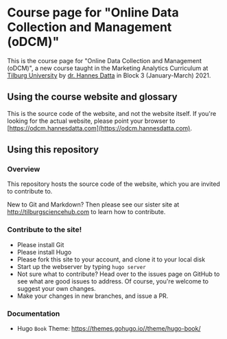 # Course page for "Online Data Collection and Management (oDCM)"

This is the course page for "Online Data Collection and Management (oDCM)", a new course taught in the Marketing Analytics Curriculum at [Tilburg University](https://tilburguniversity.edu) by [dr. Hannes Datta](https://hannesdatta.com) in Block 3 (January-March) 2021.

## Using the course website and glossary

This is the source code of the website, and not the website itself. If you're looking for the actual website, please point your browser to [https://odcm.hannesdatta.com](https://odcm.hannesdatta.com).

## Using this repository

### Overview

This repository hosts the source code of the website, which you are invited to contribute to.

New to Git and Markdown? Then please see our sister site at http://tilburgsciencehub.com to learn how to contribute.

### Contribute to the site!

- Please install Git
- Please install Hugo
- Please fork this site to your account, and clone it to your local disk
- Start up the webserver by typing `hugo server`
- Not sure what to contribute? Head over to the issues page on GitHub to see what are good issues to address. Of course, you're welcome to suggest your own changes.
- Make your changes in new branches, and issue a PR.

### Documentation

- Hugo `Book` Theme: https://themes.gohugo.io//theme/hugo-book/
